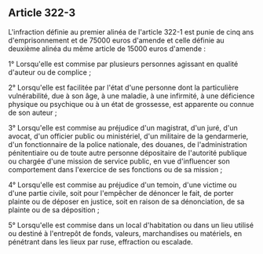 Article 322-3
----
L'infraction définie au premier alinéa de l'article 322-1 est punie de cinq ans
d'emprisonnement et de 75000 euros d'amende et celle définie au deuxième alinéa
du même article de 15000 euros d'amende :

1° Lorsqu'elle est commise par plusieurs personnes agissant en qualité d'auteur
ou de complice ;

2° Lorsqu'elle est facilitée par l'état d'une personne dont la particulière
vulnérabilité, due à son âge, à une maladie, à une infirmité, à une déficience
physique ou psychique ou à un état de grossesse, est apparente ou connue de son
auteur ;

3° Lorsqu'elle est commise au préjudice d'un magistrat, d'un juré, d'un avocat,
d'un officier public ou ministériel, d'un militaire de la gendarmerie, d'un
fonctionnaire de la police nationale, des douanes, de l'administration
pénitentiaire ou de toute autre personne dépositaire de l'autorité publique ou
chargée d'une mission de service public, en vue d'influencer son comportement
dans l'exercice de ses fonctions ou de sa mission ;

4° Lorsqu'elle est commise au préjudice d'un temoin, d'une victime ou d'une
partie civile, soit pour l'empêcher de dénoncer le fait, de porter plainte ou de
déposer en justice, soit en raison de sa dénonciation, de sa plainte ou de sa
déposition ;

5° Lorsqu'elle est commise dans un local d'habitation ou dans un lieu utilisé ou
destiné à l'entrepôt de fonds, valeurs, marchandises ou matériels, en pénétrant
dans les lieux par ruse, effraction ou escalade.
